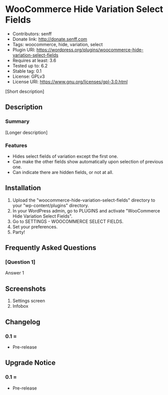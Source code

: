 # WooCommerce Hide Variation Select Fields
* Contributors: senff
* Donate link: http://donate.senff.com
* Tags: woocommerce, hide, variation, select
* Plugin URI: https://wordpress.org/plugins/woocommerce-hide-variation-select-fields
* Requires at least: 3.6
* Tested up to: 6.2
* Stable tag: 0.1
* License: GPLv3
* License URI: https://www.gnu.org/licenses/gpl-3.0.html

[Short description]


## Description

### Summary

[Longer description]

### Features

* Hides select fields of variation except the first one.
* Can make the other fields show automatically upon selection of previous one.
* Can indicate there are hidden fields, or not at all.


## Installation 

1. Upload the "woocommerce-hide-variation-select-fields" directory to your "wp-content/plugins" directory.
2. In your WordPress admin, go to PLUGINS and activate "WooCommerce Hide Variation Select Fields".
3. Go to SETTINGS - WOOCOMMERCE SELECT FIELDS.
4. Set your preferences.
5. Party!



## Frequently Asked Questions

### [Question 1]
Answer 1


## Screenshots

1. Settings screen
2. Infobox


## Changelog

### 0.1 =
* Pre-release


## Upgrade Notice 

### 0.1 =
* Pre-release
